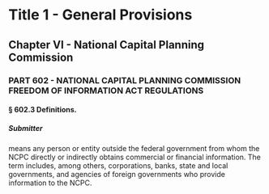 
# Title 1 - General Provisions
## Chapter VI - National Capital Planning Commission
### PART 602 - NATIONAL CAPITAL PLANNING COMMISSION FREEDOM OF INFORMATION ACT REGULATIONS
#### § 602.3 Definitions.
##### Submitter

means any person or entity outside the federal government from whom the NCPC directly or indirectly obtains commercial or financial information. The term includes, among others, corporations, banks, state and local governments, and agencies of foreign governments who provide information to the NCPC.
